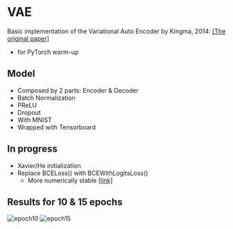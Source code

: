 # VAE
Basic implementation of the Variational Auto Encoder by Kingma, 2014: [[The original paper]](https://arxiv.org/pdf/1312.6114.pdf)

* for PyTorch warm-up

## Model
* Composed by 2 parts: Encoder & Decoder
* Batch Normalization
* PReLU
* Dropout
* With MNIST
* Wrapped with Tensorboard

## In progress
* Xavier/He initialization
* Replace BCELoss() with BCEWithLogitsLoss()
  * More numerically stable [[link]](http://pytorch.org/docs/master/nn.html#torch.nn.BCEWithLogitsLoss)

## Results for 10 & 15 epochs

![epoch10](https://github.com/skywalker023/papers2code/blob/master/VAE/generated_images_by_10epochs.png?raw=true)
![epoch15](https://github.com/skywalker023/papers2code/blob/master/VAE/generated_images_by_15epochs.png?raw=true)

